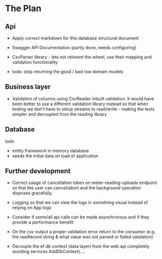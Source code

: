 # The Plan

## Api

- Apply correct markdown for this database structural document
- Swagger API Documentation (partly done, needs configuring)
- CsvParser library - lets not reinvent the wheel, use their mapping and validation functionality

- todo: stop returning the good / bad row domain models

## Business layer

- Validation of columns using CsvReader inbuilt validation. It would have been better to use a different validation library instead
so that when testing we don't have to setup streams to read/write - making the tests simpler and decoupled from the reading library

## Database

todo 

- entity framework in memory database
- seeds the initial data on load of application

## Further development

- Correct usage of cancellation token on meter-reading-uploads endpoint 
so that the user can cancel/abort and the background operation disposes gracefully. 
- Logging so that we can view the logs in something visual instead of relying on App logs
- Consider if some/all api calls can be made asynchronous and if they provide
a performance benefit 
- On the csv output a proper validation error return to the consumer (e.g. the rawRecord string & 
what value was not parsed or failed validation)

- Decouple the ef db context (data layer) from the web api completely
avoiding services.AddDbContext<EnergyDbContext>(....
